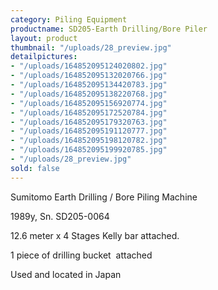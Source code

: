 ```yaml
---
category: Piling Equipment
productname: SD205-Earth Drilling/Bore Piler
layout: product
thumbnail: "/uploads/28_preview.jpg"
detailpictures:
- "/uploads/164852095124020802.jpg"
- "/uploads/164852095132020766.jpg"
- "/uploads/164852095134420783.jpg"
- "/uploads/164852095138220768.jpg"
- "/uploads/164852095156920774.jpg"
- "/uploads/164852095172520784.jpg"
- "/uploads/164852095179320763.jpg"
- "/uploads/164852095191120777.jpg"
- "/uploads/164852095198120782.jpg"
- "/uploads/164852095199920785.jpg"
- "/uploads/28_preview.jpg"
sold: false
---
```


Sumitomo Earth Drilling / Bore Piling Machine



1989y,&nbsp;Sn. SD205-0064

12.6 meter x 4 Stages Kelly bar attached.

1 piece of drilling bucket &nbsp;attached

Used and located in Japan





